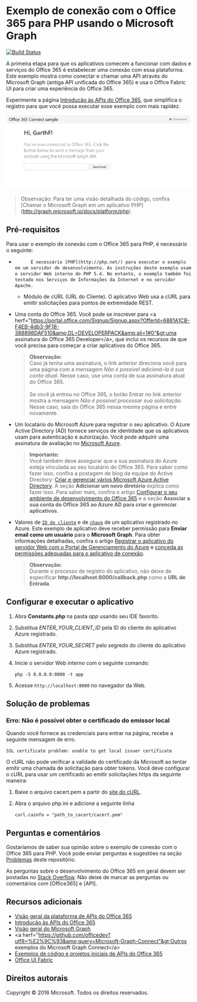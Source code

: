 # Exemplo de conexão com o Office 365 para PHP usando o Microsoft Graph

[![Build Status](https://travis-ci.org/OfficeDev/O365-PHP-Microsoft-Graph-Connect.svg?branch=master)](https://travis-ci.org/OfficeDev/O365-PHP-Microsoft-Graph-Connect)

A primeira etapa para que os aplicativos comecem a funcionar com dados e serviços do Office 365 é estabelecer uma conexão com essa plataforma. Este exemplo mostra como conectar e chamar uma API através do Microsoft Graph (antiga API unificada do Office 365) e usa o Office Fabric UI para criar uma experiência do Office 365.

Experimente a página [Introdução às APIs do Office 365](http://dev.office.com/getting-started/office365apis?platform=option-php#setup), que simplifica o registro para que você possa executar esse exemplo com mais rapidez.

![Captura de tela do exemplo de conexão com o Office 365 para PHP](../readme-images/O365-PHP-Microsoft-Graph-Connect.png)

> Observação: Para ter uma visão detalhada do código, confira [Chamar o Microsoft Graph em um aplicativo PHP] (http://graph.microsoft.io/docs/platform/php).


## Pré-requisitos

Para usar o exemplo de conexão com o Office 365 para PHP, é necessário o seguinte:

* 
            É necessário [PHP](http://php.net/) para executar o exemplo em um servidor de desenvolvimento. As instruções deste exemplo usam o servidor Web interno do PHP 5.4. No entanto, o exemplo também foi testado nos Serviços de Informações da Internet e no servidor Apache.
	* Módulo de cURL (URL do Cliente). O aplicativo Web usa a cURL para emitir solicitações para pontos de extremidade REST. 
* Uma conta do Office 365. Você pode se inscrever para &lt;a herf="https://portal.office.com/Signup/Signup.aspx?OfferId=6881A1CB-F4EB-4db3-9F18-388898DAF510&amp;DL=DEVELOPERPACK&amp;ali=1#0"&gt;uma assinatura do Office 365 Developer&lt;/a&gt;, que inclui os recursos de que você precisa para começar a criar aplicativos do Office 365.

     > **Observação:**<br />
     Caso já tenha uma assinatura, o link anterior direciona você para uma página com a mensagem *Não é possível adicioná-la à sua conta atual*. Nesse caso, use uma conta de sua assinatura atual do Office 365.<br /><br />
     Se você já entrou no Office 365, o botão Entrar no link anterior mostra a mensagem *Não é possível processar sua solicitação*. Nesse caso, saia do Office 365 nessa mesma página e entre novamente.
* Um locatário do Microsoft Azure para registrar o seu aplicativo. O Azure Active Directory (AD) fornece serviços de identidade que os aplicativos usam para autenticação e autorização. Você pode adquirir uma assinatura de avaliação no [Microsoft Azure](https://account.windowsazure.com/SignUp).

     > **Importante:**<br />
     Você também deve assegurar que a sua assinatura do Azure esteja vinculada ao seu locatário do Office 365. Para saber como fazer isso, confira a postagem de blog da equipe do Active Directory: [Criar e gerenciar vários Microsoft Azure Active Directory](http://blogs.technet.com/b/ad/archive/2013/11/08/creating-and-managing-multiple-windows-azure-active-directories.aspx). A seção **Adicionar um novo diretório** explica como fazer isso. Para saber mais, confira o artigo [Configurar o seu ambiente de desenvolvimento do Office 365](ht5ps://msdn.microsoft.com/office/office365/howto/setup-development-environment#bk_CreateAzureSubscription) e a seção **Associar a sua conta do Office 365 ao Azure AD para criar e gerenciar aplicativos**.
* Valores de [```ID do cliente```](app/Constants.php#L29) e de [```chave```](app/Constants.php#L30) de um aplicativo registrado no Azure. Este exemplo de aplicativo deve receber permissão para **Enviar email como um usuário** para o **Microsoft Graph**. Para obter informações detalhadas, confira o artigo [Registrar o aplicativo do servidor Web com o Portal de Gerenciamento do Azure](https://msdn.microsoft.com/office/office365/HowTo/add-common-consent-manually#bk_RegisterServerApp) e [conceda as permissões adequadas para o aplicativo de conexão](https://github.com/OfficeDev/O365-PHP-Microsoft-Graph-Connect/wiki/Grant-permissions-to-the-Connect-application-in-Azure).

     > **Observação:**<br />
     Durante o processo de registro do aplicativo, não deixe de especificar **http://localhost:8000/callback.php** como a **URL de Entrada**.

## Configurar e executar o aplicativo

1. Abra **Constants.php** na pasta *app* usando seu IDE favorito.
2. Substitua *ENTER_YOUR_CLIENT_ID* pela ID do cliente do aplicativo Azure registrado.
3. Substitua *ENTER_YOUR_SECRET* pelo segredo do cliente do aplicativo Azure registrado.
4. Inicie o servidor Web interno com o seguinte comando:
    ```
    php -S 0.0.0.0:8000 -t app
    ```
    
5. Acesse ```http://localhost:8000``` no navegador da Web.

## Solução de problemas

### Erro: Não é possível obter o certificado do emissor local

Quando você fornece as credenciais para entrar na página, recebe a seguinte mensagem de erro.
```
SSL certificate problem: unable to get local issuer certificate
```

O cURL não pode verificar a validade do certificado da Microsoft ao tentar emitir uma chamada de solicitação para obter tokens. Você deve configurar o cURL para usar um certificado ao emitir solicitações https da seguinte maneira:  

1. Baixe o arquivo cacert.pem a partir do [site do cURL](http://curl.haxx.se/docs/caextract.html). 
2. Abra o arquivo php.ini e adicione a seguinte linha

	```
	curl.cainfo = "path_to_cacert/cacert.pem"
	```

## Perguntas e comentários

Gostaríamos de saber sua opinião sobre o exemplo de conexão com o Office 365 para PHP. Você pode enviar perguntas e sugestões na seção [Problemas](https://github.com/OfficeDev/O365-PHP-Microsoft-Graph-Connect/issues) deste repositório.

As perguntas sobre o desenvolvimento do Office 365 em geral devem ser postadas no [Stack Overflow](http://stackoverflow.com/questions/tagged/Office365+API). Não deixe de marcar as perguntas ou comentários com [Office365] e [API].
  
## Recursos adicionais

* [Visão geral da plataforma de APIs do Office 365](https://msdn.microsoft.com/office/office365/howto/platform-development-overview)
* [Introdução às APIs do Office 365](http://dev.office.com/getting-started/office365apis)
* [Visão geral do Microsoft Graph](http://graph.microsoft.io/)
* &lt;a herf="https://github.com/officedev?utf8=%E2%9C%93&amp;query=Microsoft-Graph-Connect"&gt;Outros exemplos do Microsoft Graph Connect&lt;/a&gt;
* [Exemplos de código e projetos iniciais de APIs do Office 365](https://msdn.microsoft.com/office/office365/howto/starter-projects-and-code-samples)
* [Office UI Fabric](https://github.com/OfficeDev/Office-UI-Fabric)

## Direitos autorais
Copyright © 2016 Microsoft. Todos os direitos reservados.


